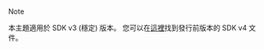> [!NOTE]  
> 本主題適用於 SDK v3 (穩定) 版本。 您可以在[這裡](https://docs.microsoft.com/en-us/azure/bot-service/?view=azure-bot-service-4.0)找到發行前版本的 SDK v4 文件。 
